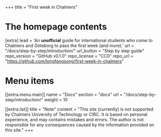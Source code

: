 +++
title = "First week in Chalmers"


# The homepage contents
[extra]
lead = 'An <b>unofficial</b> guide for international students who come to Chalmers and Göteborg to pass the first week (and more).'
url = "/docs/step-by-step/introduction/"
url_button = "Step by step guide"
repo_version = "GitHub v0.1.0"
repo_license = "CC0"
repo_url = "https://github.com/longfangsong/first-week-in-chalmers"

# Menu items
[[extra.menu.main]]
name = "Docs"
section = "docs"
url = "/docs/step-by-step/introduction/"
weight = 10

[[extra.list]]
title = "Note"
content = "This site (currently) is not supported by Chalmers University of Technology or CIRC. It is based on personal experience, and may contains mistakes and errors. The author is not responsible for any consequences caused by the information provided on this site."
+++
